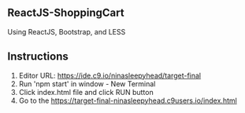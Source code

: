 ## ReactJS-ShoppingCart

Using ReactJS, Bootstrap, and LESS

## Instructions 

1. Editor URL: https://ide.c9.io/ninasleepyhead/target-final
2. Run 'npm start' in window - New Terminal
3. Click index.html file and click RUN button
4. Go to the https://target-final-ninasleepyhead.c9users.io/index.html


